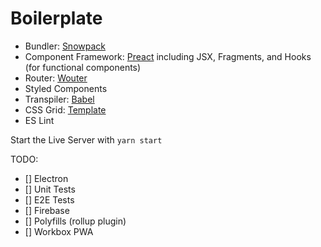 # Boilerplate

- Bundler: [Snowpack](https://www.snowpack.dev/)
- Component Framework: [Preact](https://preactjs.com/) including JSX, Fragments, and Hooks (for functional components)
- Router: [Wouter](https://github.com/molefrog/wouter)
- Styled Components
- Transpiler: [Babel](https://babeljs.io/)
- CSS Grid: [Template](https://codepen.io/mirisuzanne/pen/JjPeQYP?editors=0100)
- ES Lint

Start the Live Server with `yarn start`

TODO:

- [] Electron
- [] Unit Tests
- [] E2E Tests
- [] Firebase
- [] Polyfills (rollup plugin)
- [] Workbox PWA
